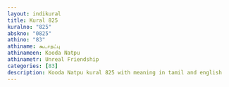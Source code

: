 ```yaml
---
layout: indikural
title: Kural 825
kuralno: "825"
abskno: "0825"
athino: "83"
athiname: கூடாநட்பு
athinameen: Kooda Natpu
athinametr: Unreal Friendship
categories: [83]
description: Kooda Natpu kural 825 with meaning in tamil and english 
---
```


